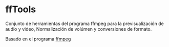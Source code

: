 # ffTools

Conjunto de herramientas del programa ffmpeg para la previsualización de audio y video, Normalización de volúmen y conversiones de formato.

Basado en el programa [ffmpeg](https://ffmpeg.org/)  
